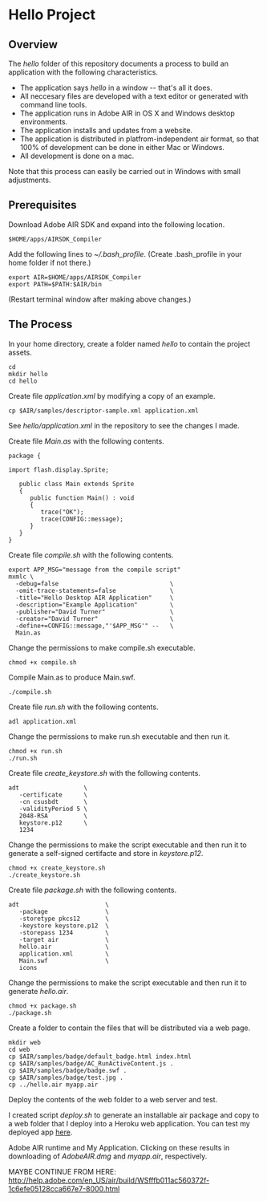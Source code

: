 # Hello Project

## Overview

The _hello_ folder of this repository documents a process
to build an application with the following characteristics.

- The application says _hello_ in a window -- that's all it does.
- All neccesary files are developed with a text editor or generated with command line tools.
- The application runs in Adobe AIR in OS X and Windows desktop environments.
- The application installs and updates from a website.
- The application is distributed in platfrom-independent air format, so that 100% of development can be done in either Mac or Windows.
- All development is done on a mac.

Note that this process can easily be carried out in Windows
with small adjustments.

## Prerequisites

Download Adobe AIR SDK and expand into the following location.

    $HOME/apps/AIRSDK_Compiler

Add the following lines to _~/.bash_profile_.
(Create .bash_profile in your home folder if not there.)

    export AIR=$HOME/apps/AIRSDK_Compiler
    export PATH=$PATH:$AIR/bin

(Restart terminal window after making above changes.)

## The Process

In your home directory, create a folder named _hello_ to contain the project assets.

    cd
    mkdir hello
    cd hello

Create file _application.xml_ by modifying a copy of an example.

    cp $AIR/samples/descriptor-sample.xml application.xml

See _hello/application.xml_ in the repository to see the changes I made.

Create file _Main.as_ with the following contents.

```
package {

import flash.display.Sprite;

   public class Main extends Sprite
   { 
      public function Main() : void
      { 
         trace("OK");
         trace(CONFIG::message);
      }
   }
}
```

Create file _compile.sh_ with the following contents.

```
export APP_MSG="message from the compile script"
mxmlc \
  -debug=false                               \
  -omit-trace-statements=false               \
  -title="Hello Desktop AIR Application"     \
  -description="Example Application"         \
  -publisher="David Turner"                  \
  -creator="David Turner"                    \
  -define+=CONFIG::message,"'$APP_MSG'" --   \
  Main.as
```

Change the permissions to make compile.sh executable.

    chmod +x compile.sh

Compile Main.as to produce Main.swf.

    ./compile.sh

Create file _run.sh_ with the following contents.

```
adl application.xml
```

Change the permissions to make run.sh executable and then run it.

    chmod +x run.sh
    ./run.sh

Create file _create_keystore.sh_ with the following contents.

```
adt                  \
   -certificate      \
   -cn csusbdt       \
   -validityPeriod 5 \
   2048-RSA          \
   keystore.p12      \
   1234
```

Change the permissions to make the script executable and then run it
to generate a self-signed certifacte and store in _keystore.p12_.

    chmod +x create_keystore.sh
    ./create_keystore.sh

Create file _package.sh_ with the following contents.

```
adt                        \
   -package                \
   -storetype pkcs12       \
   -keystore keystore.p12  \
   -storepass 1234         \
   -target air             \
   hello.air               \
   application.xml         \
   Main.swf                \
   icons
```

Change the permissions to make the script executable and then run it
to generate _hello.air_.

    chmod +x package.sh
    ./package.sh

Create a folder to contain the files that will be distributed via a web page.

    mkdir web
    cd web
    cp $AIR/samples/badge/default_badge.html index.html
    cp $AIR/samples/badge/AC_RunActiveContent.js .
    cp $AIR/samples/badge/badge.swf .
    cp $AIR/samples/badge/test.jpg .
    cp ../hello.air myapp.air

Deploy the contents of the web folder to a web server and test.

I created script _deploy.sh_ to generate an installable air package
and copy to a web folder that I deploy into a Heroku web application.
You can test my deployed app <a href="https://herokuapps.com/csusbdt-air/">here</a>.



Adobe AIR runtime and My Application.  Clicking on these results in 
downloading of _AdobeAIR.dmg_ and _myapp.air_, respectively.


MAYBE CONTINUE FROM HERE: http://help.adobe.com/en_US/air/build/WSfffb011ac560372f-1c6efe05128cca667e7-8000.html




